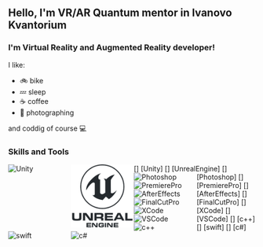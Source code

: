 ## Hello, I'm VR/AR Quantum mentor in Ivanovo Kvantorium 

### I'm Virtual Reality and Augmented Reality developer!

I like:
- :bike: bike
- :zzz: sleep
- :coffee: coffee
- :camera_flash: photographing

and coddig of course :computer:

### Skills and Tools
[<img align="left" alt="Unity" width="128px" src="https://upload.wikimedia.org/wikipedia/commons/thumb/c/c4/Unity_2021.svg/1598px-Unity_2021.svg.png"/>] [Unity]
[<img align="left" alt="Unreal Engine" width="128px" src="https://raw.githubusercontent.com/github/explore/80688e429a7d4ef2fca1e82350fe8e3517d3494d/topics/unreal-engine/unreal-engine.png"/>] [UnrealEngine]
[<img align="left" alt="Photoshop" width="128px" src="https://upload.wikimedia.org/wikipedia/commons/thumb/a/af/Adobe_Photoshop_CC_icon.svg/164px-Adobe_Photoshop_CC_icon.svg.png" />] [Photoshop]
[<img align="left" alt="PremierePro" width="128px" src="https://upload.wikimedia.org/wikipedia/commons/thumb/4/40/Adobe_Premiere_Pro_CC_icon.svg/131px-Adobe_Premiere_Pro_CC_icon.svg.png" />] [PremierePro]
[<img align="left" alt="AfterEffects" width="128px" src="https://upload.wikimedia.org/wikipedia/commons/thumb/c/cb/Adobe_After_Effects_CC_icon.svg/131px-Adobe_After_Effects_CC_icon.svg.png" />] [AfterEffects]
[<img align="left" alt="FinalCutPro" width="128px" src="https://upload.wikimedia.org/wikipedia/en/thumb/9/9f/2015_Final_Cut_Pro_Logo.png/128px-2015_Final_Cut_Pro_Logo.png" />] [FinalCutPro]
[<img align="left" alt="XCode" width="128px" src="https://upload.wikimedia.org/wikipedia/en/thumb/0/0c/Xcode_icon.png/128px-Xcode_icon.png" />] [XCode]
[<img align="left" alt="VSCode" width="128px" src="https://upload.wikimedia.org/wikipedia/commons/thumb/9/9a/Visual_Studio_Code_1.35_icon.svg/150px-Visual_Studio_Code_1.35_icon.svg.png" />] [VSCode]
[<img align="left" alt="c++" width="128px" src="https://upload.wikimedia.org/wikipedia/commons/thumb/1/18/ISO_C%2B%2B_Logo.svg/240px-ISO_C%2B%2B_Logo.svg.png" />] [c++]
[<img align="left" alt="swift" width="128px" src="https://upload.wikimedia.org/wikipedia/commons/thumb/9/9d/Swift_logo.svg/400px-Swift_logo.svg.png" />] [swift]
[<img align="left" alt="c#" width="128px" src="https://upload.wikimedia.org/wikipedia/commons/thumb/0/0d/C_Sharp_wordmark.svg/240px-C_Sharp_wordmark.svg.png" />] [c#]
